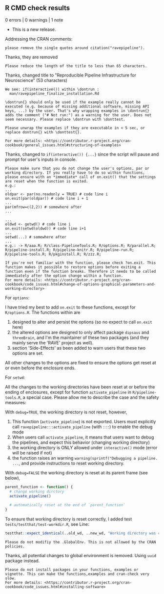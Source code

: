 ## R CMD check results

0 errors | 0 warnings | 1 note

* This is a new release.


Addressing the CRAN comments:


```
please remove the single quotes around citation("ravepipeline").
```

Thanks, they are removed

```
Please reduce the length of the title to less than 65 characters.
```

Thanks, changed title to "Reproducible Pipeline Infrastructure for Neuroscience" (53 characters)


```
We see: if(interactive()) within \dontrun :
  man/ravepipeline_finalize_installation.Rd

\dontrun{} should only be used if the example really cannot be executed (e.g. because of missing additional software, missing API keys, ...) by the user. That's why wrapping examples in \dontrun{} adds the comment ("# Not run:") as a warning for the user. Does not seem necessary. Please replace \dontrun with \donttest.

Please unwrap the examples if they are executable in < 5 sec, or replace dontrun{} with \donttest{}.

For more details: <https://contributor.r-project.org/cran-cookbook/general_issues.html#structuring-of-examples>

```

Thanks, changed to `if(interactive()) {...}` since the script will pause and prompt for user's inputs in console.


```
Please make sure that you do not change the user's options, par or working directory. If you really have to do so within functions, please ensure with an *immediate* call of on.exit() that the settings are reset when the function is exited.
e.g.:
...
oldpar <- par(no.readonly = TRUE) # code line i
on.exit(par(oldpar)) # code line i + 1
...
par(mfrow=c(2,2)) # somewhere after
...

...
oldwd <- getwd() # code line i
on.exit(setwd(oldwd)) # code line i+1
...
setwd(...) # somewhere after
...
e.g.: -> R/aaa.R; R/class-PipelineTools.R; R/options.R; R/parallel.R; R/pipeline-install.R; R/pipeline-knitr.R; R/pipeline-run.R; R/pipeline-tools.R; R/pkginstall.R; R/zzz.R;

If you're not familiar with the function, please check ?on.exit. This function makes it possible to restore options before exiting a function even if the function breaks. Therefore it needs to be called immediately after the option change within a function.
For more details: <https://contributor.r-project.org/cran-cookbook/code_issues.html#change-of-options-graphical-parameters-and-working-directory>

```

For `options`:

I have tried my best to add `on.exit` to these functions, except for `R/options.R`. The functions within are 

1. designed to alter and persist the options (so no expect to call `on.exit` here)
2. the altered options are designed to only affect package `dipsaus` and `threeBrain`, and I'm the maintainer of these two packages (and they mainly serve the 'RAVE' project as well).
3. section 'Side-Effects' as been added to warn users that these two options are set.

All other changes to the options are fixed to ensure the options get reset at or even before the enclosure ends.


For `setwd`:

All the changes to the working directories have been reset at or before the ending of enclosures, except for function `activate_pipeline` in `R/pipeline-tools.R`, a special case. Please allow me to describe the case and the safety measures:

With `debug=TRUE`, the working directory is not reset, however, 
  
  1. This function (`activate_pipeline`) is not exported. Users must explicitly call `ravepipeline:::activate_pipeline` (with `:::`) to enable the debug mode
  2. When users call `activate_pipeline`, it means that users want to debug the pipelines, and expect this behavior (changing working directory)
  3. the working directory is ONLY allowed under `interactive()` mode (error will be raised if not)
  4. the function raises an warning `warning(sprintf("Debugging a pipeline. ...`, and provide instructions to reset working directory.

With `debug=FALSE` the working directory is reset at its parent frame (see below), 

``` r
parent_function <- function() {
  # change working dirctory
  activate_pipeline()
  
  # automatically reset at the end of `parent_function`
}

```

To ensure that working directory is reset correctly, I added test `tests/testthat/test-workdir.R`, see Line:

``` r
testthat::expect_identical(..old_wd, ..new_wd, "Working directory was changed!")
```



```
Please do not modifiy the .GlobalEnv. This is not allowed by the CRAN policies.
```

Thanks, all potential changes to global environment is removed. Using `uuid` package instead.


```
Please do not install packages in your functions, examples or vignette. This can make the functions,examples and cran-check very slow.
For more details: <https://contributor.r-project.org/cran-cookbook/code_issues.html#installing-software>
```


